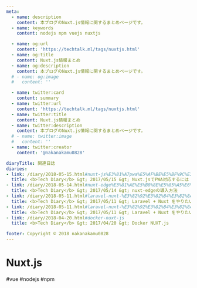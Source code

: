 ```yaml
---
meta:
  - name: description
    content: 本ブログのNuxt.js情報に関するまとめページです。
  - name: keywords
    content: nodejs npm vuejs nuxtjs

  - name: og:url
    content: 'https://techtalk.ml/tags/nuxtjs.html'
  - name: og:title
    content: Nuxt.js情報まとめ
  - name: og:description
    content: 本ブログのNuxt.js情報に関するまとめページです。
  # - name: og:image
  #   content: ''

  - name: twitter:card
    content: summary
  - name: twitter:url
    content: 'https://techtalk.ml/tags/nuxtjs.html'
  - name: twitter:title
    content: Nuxt.js情報まとめ
  - name: twitter:description
    content: 本ブログのNuxt.js情報に関するまとめページです。
  # - name: twitter:image
  #   content: ''
  - name: twitter:creator
    content: '@nakanakamu0828'

diaryTitle: 関連日誌
diaries:
- link: /diary/2018-05-15.html#nuxt-js%E3%81%A7pwa%E5%AF%BE%E5%BF%9C%E3%81%99%E3%82%8B%E3%81%AB%E3%81%AF
  title: <b>Tech Diary</b> &gt; 2017/05/15 &gt; Nuxt.jsでPWA対応するには
- link: /diary/2018-05-14.html#nuxt-edge%E3%81%AE%E5%B0%8E%E5%85%A5%E6%96%B9%E6%B3%95
  title: <b>Tech Diary</b> &gt; 2017/05/14 &gt; nuxt-edgeの導入方法
- link: /diary/2018-05-11.html#laravel-nuxt-%E3%82%92%E3%82%84%E3%82%8A%E3%81%9F%E3%81%84%E3%81%AE%E3%81%A7%E3%83%A1%E3%83%A2-part2
  title: <b>Tech Diary</b> &gt; 2017/05/11 &gt; Laravel + Nuxt をやりたいのでメモ - Part2
- link: /diary/2018-05-11.html#laravel-nuxt-%E3%82%92%E3%82%84%E3%82%8A%E3%81%9F%E3%81%84%E3%81%AE%E3%81%A7%E3%83%A1%E3%83%A2-part1
  title: <b>Tech Diary</b> &gt; 2017/05/11 &gt; Laravel + Nuxt をやりたいのでメモ - Part1
- link: /diary/2018-04-20.html#docker-nuxt-js
  title: <b>Tech Diary</b> &gt; 2017/04/20 &gt; Docker NUXT.js

footer: Copyright © 2018 nakanakamu0828
---
```

# Nuxt.js
#vue #nodejs #npm
